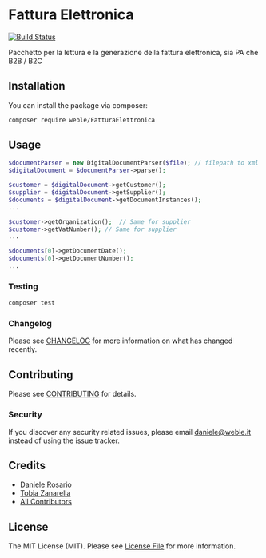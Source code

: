 # Fattura Elettronica

[![Build Status](https://img.shields.io/travis/com/weble/fatturaelettronica/master.svg?style=flat-square)](https://travis-ci.com/weble/fatturaelettronica)

Pacchetto per la lettura e la generazione della fattura elettronica, sia PA che B2B / B2C

## Installation

You can install the package via composer:

```bash
composer require weble/FatturaElettronica
```

## Usage

``` php
$documentParser = new DigitalDocumentParser($file); // filepath to xml or p7m file
$digitalDocument = $documentParser->parse();

$customer = $digitalDocument->getCustomer();
$supplier = $digitalDocument->getSupplier();
$documents = $digitalDocument->getDocumentInstances();
...

$customer->getOrganization();  // Same for supplier
$customer->getVatNumber(); // Same for supplier
...

$documents[0]->getDocumentDate();
$documents[0]->getDocumentNumber();
...
```

### Testing

``` bash
composer test
```

### Changelog

Please see [CHANGELOG](CHANGELOG.md) for more information on what has changed recently.

## Contributing

Please see [CONTRIBUTING](CONTRIBUTING.md) for details.

### Security

If you discover any security related issues, please email daniele@weble.it instead of using the issue tracker.


## Credits

- [Daniele Rosario](https://github.com/Skullbock)
- [Tobia Zanarella](https://github.com/ShellrentSrl)
- [All Contributors](../../contributors)

## License

The MIT License (MIT). Please see [License File](LICENSE.md) for more information.
